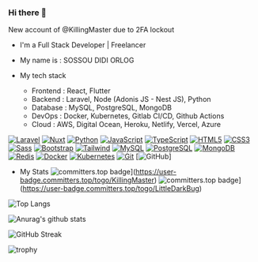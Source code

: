 ### Hi there 👋

<!--
**KillingMaster/KillingMaster** is a ✨ _special_ ✨ repository because its `README.md` (this file) appears on your GitHub profile.
-->

New account of @KillingMaster  due to 2FA lockout

- I'm a Full Stack Developer | Freelancer
- My name is : SOSSOU DIDI ORLOG
- My tech stack

  - Frontend : React, Flutter
  - Backend : Laravel, Node (Adonis JS - Nest JS), Python
  - Database : MySQL, PostgreSQL, MongoDB
  - DevOps : Docker, Kubernetes, Gitlab CI/CD, Github Actions
  - Cloud : AWS, Digital Ocean, Heroku, Netlify, Vercel, Azure

[![Laravel](https://img.shields.io/badge/-Laravel-000?&logo=laravel)](https://laravel.com/)
[![Nuxt](https://img.shields.io/badge/-Nuxt-000?&logo=nuxt.js)](https://nuxtjs.org/)
[![Python](https://img.shields.io/badge/-Python-000?&logo=python)](https://www.python.org/)
[![JavaScript](https://img.shields.io/badge/-JavaScript-000?&logo=javascript)](https://www.javascript.com/)
[![TypeScript](https://img.shields.io/badge/-TypeScript-000?&logo=typescript)](https://www.typescriptlang.org/)
[![HTML5](https://img.shields.io/badge/-HTML5-000?&logo=html5)](https://www.w3.org/html/)
[![CSS3](https://img.shields.io/badge/-CSS3-000?&logo=css3)](https://www.w3.org/Style/CSS/)
[![Sass](https://img.shields.io/badge/-Sass-000?&logo=sass)](https://sass-lang.com/)
[![Bootstrap](https://img.shields.io/badge/-Bootstrap-000?&logo=bootstrap)](https://getbootstrap.com/)
[![Tailwind](https://img.shields.io/badge/-Tailwind-000?&logo=tailwind-css)](https://tailwindcss.com/)
[![MySQL](https://img.shields.io/badge/-MySQL-000?&logo=mysql)](https://www.mysql.com/)
[![PostgreSQL](https://img.shields.io/badge/-PostgreSQL-000?&logo=postgresql)](https://www.postgresql.org/)
[![MongoDB](https://img.shields.io/badge/-MongoDB-000?&logo=mongodb)](https://www.mongodb.com/)
[![Redis](https://img.shields.io/badge/-Redis-000?&logo=redis)](https://redis.io/)
[![Docker](https://img.shields.io/badge/-Docker-000?&logo=docker)](https://www.docker.com/)
[![Kubernetes](https://img.shields.io/badge/-Kubernetes-000?&logo=kubernetes)](https://kubernetes.io/)
[![Git](https://img.shields.io/badge/-Git-000?&logo=git)](https://git-scm.com/)
[![GitHub](https://img.shields.io/badge/-GitHub-000?&logo=github)]

- My Stats
  ![committers.top badge](https://user-badge.committers.top/togo/KillingMaster.svg)](https://user-badge.committers.top/togo/KillingMaster)
  ![committers.top badge](https://user-badge.committers.top/togo/LittleDarkBug.svg)](https://user-badge.committers.top/togo/LittleDarkBug)

![Top Langs](https://github-readme-stats.vercel.app/api/top-langs/?username=LittleDarkBug&layout=compact&theme=radical)

![Anurag's github stats](https://github-readme-stats.vercel.app/api?username=LittleDarkBug&show_icons=true&theme=radical)

![GitHub Streak](https://github-readme-streak-stats.herokuapp.com/?user=LittleDarkBug&theme=radical)

![trophy](https://github-profile-trophy.vercel.app/?username=LittleDarkBug&theme=onedark)


